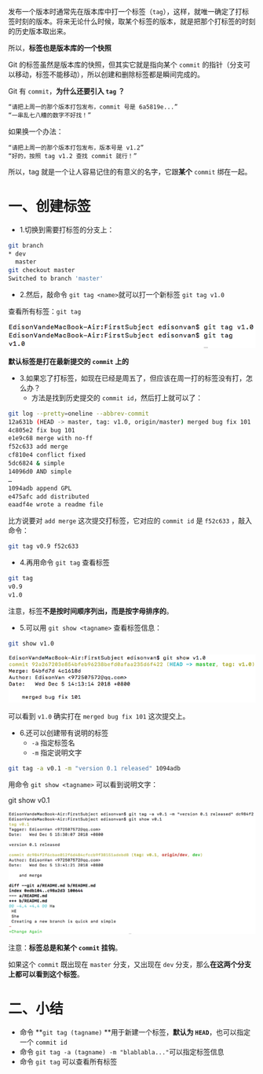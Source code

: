 发布一个版本时通常先在版本库中打一个标签（`tag`），这样，就唯一确定了打标签时刻的版本。将来无论什么时候，取某个标签的版本，就是把那个打标签的时刻的历史版本取出来。

所以，**标签也是版本库的一个快照**

Git 的标签虽然是版本库的快照，但其实它就是指向某个 `commit` 的指针（分支可以移动，标签不能移动），所以创建和删除标签都是瞬间完成的。

Git 有 `commit`，**为什么还要引入 `tag` ？**

```bash
“请把上周一的那个版本打包发布，commit 号是 6a5819e...”
“一串乱七八糟的数字不好找！”
```

如果换一个办法：

```
“请把上周一的那个版本打包发布，版本号是 v1.2”
“好的，按照 tag v1.2 查找 commit 就行！”
```

所以，tag 就是一个让人容易记住的有意义的名字，它跟**某个** `commit` 绑在一起。

# 一、创建标签

- 1.切换到需要打标签的分支上：

```bash
git branch
* dev
  master
git checkout master
Switched to branch 'master'
```

- 2.然后，敲命令 `git tag <name>`就可以打一个新标签 `git tag v1.0`

查看所有标签：`git tag`

![16-1](../assets/16-1.png)

**默认标签是打在最新提交的 `commit` 上的**

- 3.如果忘了打标签，如现在已经是周五了，但应该在周一打的标签没有打，怎么办？
  - 方法是找到历史提交的 `commit id`，然后打上就可以了：

```bash
git log --pretty=oneline --abbrev-commit
12a631b (HEAD -> master, tag: v1.0, origin/master) merged bug fix 101
4c805e2 fix bug 101
e1e9c68 merge with no-ff
f52c633 add merge
cf810e4 conflict fixed
5dc6824 & simple
14096d0 AND simple
…
1094adb append GPL
e475afc add distributed
eaadf4e wrote a readme file
```

比方说要对 `add merge` 这次提交打标签，它对应的 `commit id` 是 `f52c633` ，敲入命令：

```bash
git tag v0.9 f52c633
```

- 4.再用命令 `git tag` 查看标签

```bash
git tag
v0.9
v1.0
```

注意，标签**不是按时间顺序列出，而是按字母排序的**。

- 5.可以用 `git show <tagname>` 查看标签信息：

```bash
git show v1.0
```

![16-2](../assets/16-2.png)

可以看到 `v1.0` 确实打在 `merged bug fix 101` 这次提交上。

- 6.还可以创建带有说明的标签
  - `-a` 指定标签名
  - `-m` 指定说明文字

```bash
git tag -a v0.1 -m "version 0.1 released" 1094adb
```

用命令 `git show <tagname>` 可以看到说明文字：

git show v0.1

![16-3](../assets/16-3.png)

注意：**标签总是和某个 `commit` 挂钩**。

如果这个 `commit` 既出现在 `master` 分支，又出现在 `dev` 分支，那么**在这两个分支上都可以看到这个标签**。

# 二、小结

- 命令 **`git tag (tagname)` **用于新建一个标签，**默认为 `HEAD`**，也可以指定一个 `commit id`
- 命令 `git tag -a (tagname) -m "blablabla..."`可以指定标签信息
- 命令 `git tag` 可以查看所有标签
